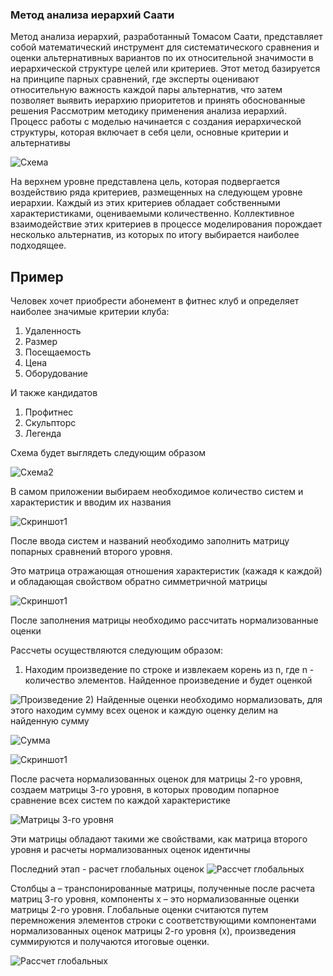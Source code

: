 ### Метод анализа иерархий Саати
Метод анализа иерархий, разработанный Томасом Саати, представляет собой математический инструмент для систематического сравнения и оценки альтернативных вариантов по их относительной значимости в иерархической структуре целей или критериев. Этот метод базируется на принципе парных сравнений, где эксперты оценивают относительную важность каждой пары альтернатив, что затем позволяет выявить иерархию приоритетов и принять обоснованные решения
Рассмотрим методику применения анализа иерархий. Процесс работы с моделью начинается с создания иерархической структуры, которая включает в себя цели, основные критерии и альтернативы

![Схема](./img/schema.jpg)

На верхнем уровне представлена цель, которая подвергается воздействию ряда критериев, размещенных на следующем уровне иерархии. Каждый из этих критериев обладает собственными характеристиками, оцениваемыми количественно. Коллективное взаимодействие этих критериев в процессе моделирования порождает несколько альтернатив, из которых по итогу выбирается наиболее подходящее.

## Пример
Человек хочет приобрести абонемент в фитнес клуб и определяет наиболее значимые критерии клуба:

1) Удаленность 
2) Размер 
3) Посещаемость
4) Цена
5) Оборудование

И также кандидатов

1) Профитнес
2) Скульпторс
3) Легенда

Схема будет выглядеть следующим образом

![Схема2](./img/schema2.jpg)

В самом приложении выбираем необходимое количество систем и характеристик и вводим их названия

![Скриншот1](./img/web1.jpg)

После ввода систем и названий необходимо заполнить матрицу попарных сравнений второго уровня.

Это матрица отражающая отношения характеристик (кажадя к каждой) и обладающая свойством обратно симметричной матрицы 

![Скриншот1](./img/obratno.jpg)

После заполнения матрицы необходимо рассчитать нормализованные оценки 

Рассчеты осуществляются следующим образом:

1) Находим произведение по строке и извлекаем корень из n, где n - количество элементов.
Найденное произведение и будет оценкой  

![Произведение](./img/multi.jpg)
2) Найденные оценки необходимо нормализовать, для этого находим сумму всех оценок и каждую оценку делим на найденную сумму

![Сумма](./img/sum.jpg)


![Скриншот1](./img/matrix2.jpg)

После расчета нормализованных оценок для матрицы 2-го уровня, создаем матрицы 3-го уровня, в которых проводим попарное сравнение всех систем по каждой характеристике

![Матрицы 3-го уровня](./img/matrix3.jpg)

Эти матрицы обладают такими же свойствами, как матрица второго уровня и расчеты нормализованных оценок идентичны

Последний этап - расчет глобальных оценок
![Рассчет глобальных](./img/global.jpg)

Столбцы a – транспонированные матрицы, полученные после расчета матриц 3-го уровня, компоненты x – это нормализованные оценки матрицы 2-го уровня.
Глобальные оценки считаются путем перемножения элементов строки с соответствующими компонентами нормализованных оценок матрицы 2-го уровня (х), произведения суммируются и получаются итоговые оценки.

![Рассчет глобальных](./img/res.jpg)
